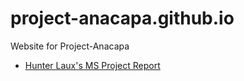 # project-anacapa.github.io
Website for Project-Anacapa


* [Hunter Laux's MS Project Report](static/pdfs/HunterLauxMSProject.pdf)
